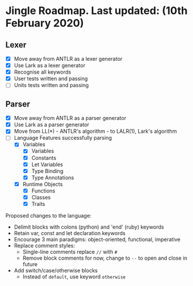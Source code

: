 # Jingle Roadmap. Last updated: (10th February 2020)

## Lexer
  - [x] Move away from ANTLR as a lexer generator
  - [x] Use Lark as a lexer generator
  - [x] Recognise all keywords
  - [x] User tests written and passing
  - [ ] Units tests written and passing
  
## Parser
  - [x] Move away from ANTLR as a parser generator
  - [x] Use Lark as a parser generator
  - [x] Move from LL(*) - ANTLR's algorithm - to LALR(1), Lark's algorithm
  - [ ] Language Features successfully parsing
    - [x] Variables
      - [x] Variables
      - [x] Constants
      - [x] Let Variables
      - [x] Type Binding
      - [x] Type Annotations
    - [x] Runtime Objects
      - [x] Functions
      - [x] Classes
      - [x] Traits

Proposed changes to the language:

- Delimit blocks with colons (python) and 'end' (ruby) keywords
- Retain var, const and let declaration keywords
- Encourage 3 main paradigms: object-oriented, functional, imperative
- Replace comment styles:
  - Single-line comments replace `//` with `#`
  - Remove block comments for now, change to `--` to open and close in future
- Add switch/case/otherwise blocks
  - Instead of `default`, use keyword `otherwise`
